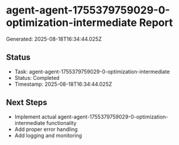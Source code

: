 # agent-agent-1755379759029-0-optimization-intermediate Report

Generated: 2025-08-18T16:34:44.025Z

## Status
- Task: agent-agent-1755379759029-0-optimization-intermediate
- Status: Completed
- Timestamp: 2025-08-18T16:34:44.025Z

## Next Steps
- Implement actual agent-agent-1755379759029-0-optimization-intermediate functionality
- Add proper error handling
- Add logging and monitoring
